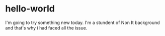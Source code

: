 # hello-world
I'm going to try something new today.
I'm a stundent of Non It background and that's why i had faced all the issue.
